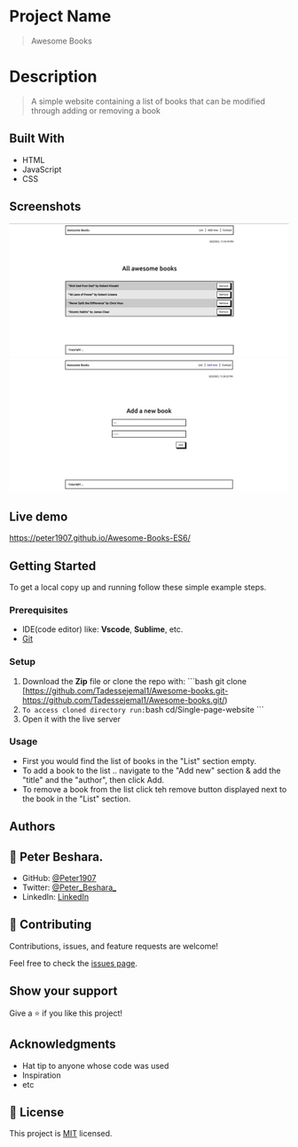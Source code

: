 # Project Name

> Awesome Books

# Description

> A simple website containing a list of books that can be modified through adding or removing a book


## Built With

- HTML
- JavaScript
- CSS

## Screenshots

![](Screenshots/BookList01.jpg)
![](Screenshots/BookList02.jpg)

## Live demo

https://peter1907.github.io/Awesome-Books-ES6/

## Getting Started

To get a local copy up and running follow these simple example steps.

### Prerequisites
 - IDE(code editor) like: **Vscode**, **Sublime**, etc.  
 - [Git](https://www.linode.com/docs/guides/how-to-install-git-on-linux-mac-and-windows/)

### Setup
  1. Download the **Zip** file or clone the repo with: ```bash git clone [https://github.com/Tadessejemal1/Awesome-books.git-  https://github.com/Tadessejemal1/Awesome-books.git/)
  2.  ``` To access cloned directory run: ```bash cd/Single-page-website ``` 
  3. Open it with the live server

### Usage
  - First you would find the list of books in the "List" section empty.
  - To add a book to the list .. navigate to the "Add new" section & add the "title"   and the "author", then click Add.
  - To remove a book from the list click teh remove button displayed next to the book in the "List" section.

## Authors

## 👤 Peter Beshara.

- GitHub: [@Peter1907](https://github.com/Peter1907)
- Twitter: [@Peter_Beshara_](https://twitter.com/Peter_Beshara_)
- LinkedIn: [LinkedIn](https://www.linkedin.com/in/peter-beshara-b33681241/)

## 🤝 Contributing

Contributions, issues, and feature requests are welcome!

Feel free to check the [issues page](../../issues/).

## Show your support

Give a ⭐️ if you like this project!

## Acknowledgments

- Hat tip to anyone whose code was used
- Inspiration
- etc

## 📝 License

This project is [MIT](./MIT.md) licensed.
